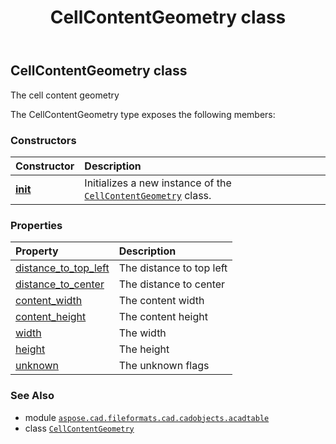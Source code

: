 ﻿---
title: CellContentGeometry class
second_title: Aspose.CAD for Python via .NET API References
description: 
type: docs
weight: 50
url: /python-net/aspose.cad.fileformats.cad.cadobjects.acadtable/cellcontentgeometry/
is_root: false
---

## CellContentGeometry class

The cell content geometry



The CellContentGeometry type exposes the following members:

### Constructors
| Constructor | Description |
| :- | :- |
| [__init__](/cad/python-net/aspose.cad.fileformats.cad.cadobjects.acadtable/cellcontentgeometry/__init__/#) | Initializes a new instance of the [`CellContentGeometry`](/cad/python-net/aspose.cad.fileformats.cad.cadobjects.acadtable/cellcontentgeometry) class. |


### Properties
| Property | Description |
| :- | :- |
| [distance_to_top_left](/cad/python-net/aspose.cad.fileformats.cad.cadobjects.acadtable/cellcontentgeometry/distance_to_top_left) | The distance to top left |
| [distance_to_center](/cad/python-net/aspose.cad.fileformats.cad.cadobjects.acadtable/cellcontentgeometry/distance_to_center) | The distance to center |
| [content_width](/cad/python-net/aspose.cad.fileformats.cad.cadobjects.acadtable/cellcontentgeometry/content_width) | The content width |
| [content_height](/cad/python-net/aspose.cad.fileformats.cad.cadobjects.acadtable/cellcontentgeometry/content_height) | The content height |
| [width](/cad/python-net/aspose.cad.fileformats.cad.cadobjects.acadtable/cellcontentgeometry/width) | The width |
| [height](/cad/python-net/aspose.cad.fileformats.cad.cadobjects.acadtable/cellcontentgeometry/height) | The height |
| [unknown](/cad/python-net/aspose.cad.fileformats.cad.cadobjects.acadtable/cellcontentgeometry/unknown) | The unknown flags |



### See Also
* module [`aspose.cad.fileformats.cad.cadobjects.acadtable`](..)
* class [`CellContentGeometry`](/cad/python-net/aspose.cad.fileformats.cad.cadobjects.acadtable/cellcontentgeometry)
